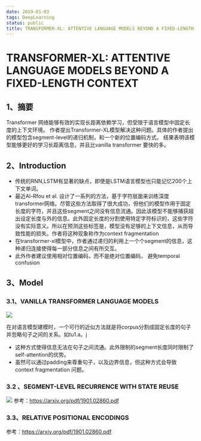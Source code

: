 ```yaml
---
date: 2019-01-03
tags: DeepLearning
status: public
title: TRANSFORMER-XL: ATTENTIVE LANGUAGE MODELS BEYOND A FIXED-LENGTH CONTEXT
---
```

# TRANSFORMER-XL: ATTENTIVE LANGUAGE MODELS BEYOND A FIXED-LENGTH CONTEXT
## 1、摘要
Transformer 网络能够有效的实现长距离依赖学习，但受限于语言模型中固定长度的上下文环境。
作者提出Transformer-XL模型解决这种问题。具体的作者提出的模型包含segment-level的递归机制，和一个新的位置编码方式。
结果表明该模型能够更好的学习长距离信息，并且比vanilla transformer 要快的多。

## 2、Introduction
* 传统的RNN,LSTM有显著的缺点，即使是LSTM语言模型也只能记忆200个上下文单词。
* 最近Al-Rfou et al. 设计了一系列的方法，基于字符层面来训练深度transformer网络。尽管这些方法取得了很大成功，但他们的模型作用于固定长度的字符，并且这些segment之间没有信息流通。因此该模型不能够捕获超出设定长度与外的信息。此外固定长度的分割使用特定字符标识的，这些字符没有实际意义。所以在预测这些标签是，模型没有足够的上下文信息，从而导致性能的损失。作者将这种现象称作为context fragmentation
* 在transformer-xl模型中，作者通过递归的利用上一个个segment的信息，这种递归连接使得每一部分信息之间有所交互。
* 此外作者建议使用相对位置编码，而不是绝对位置编码，
避免temporal confusion

## 3、Model
### 3.1、VANILLA TRANSFORMER LANGUAGE MODELS
![](./_image/2019-01-13-13-41-53.jpg)

在对语言模型建模时，一个可行的近似方法就是将corpus分割成固定长度的句子并忽略句子之间的关系。如tu1.a。j
* 这种方式使得信息无法在句子之间流通。此外限制的segment长度同时限制了self-attention的优势。
* 虽然可以通过padding来尊重句子，以及边界信息，但这种方式会导致context fragmentation 问题。

### 3.2 、SEGMENT-LEVEL RECURRENCE WITH STATE REUSE
![](./_image/2019-01-13-13-59-20.jpg)
参考：https://arxiv.org/pdf/1901.02860.pdf

### 3.3、RELATIVE POSITIONAL ENCODINGS

参考：https://arxiv.org/pdf/1901.02860.pdf













